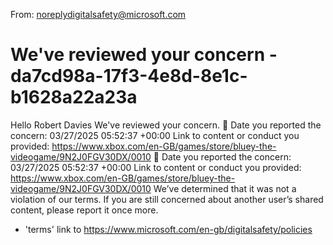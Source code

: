 

From: noreplydigitalsafety@microsoft.com

# We've reviewed your concern - da7cd98a-17f3-4e8d-8e1c-b1628a22a23a

Hello Robert Davies
We've reviewed your concern.

Date you reported the concern: 03/27/2025 05:52:37 +00:00
Link to content or conduct you provided: https://www.xbox.com/en-GB/games/store/bluey-the-videogame/9N2J0FGV30DX/0010

Date you reported the concern: 03/27/2025 05:52:37 +00:00
Link to content or conduct you provided: https://www.xbox.com/en-GB/games/store/bluey-the-videogame/9N2J0FGV30DX/0010
We’ve determined that it was not a violation of our terms. If you are still concerned about another user’s shared content, please report it once more.

- 'terms' link to https://www.microsoft.com/en-gb/digitalsafety/policies